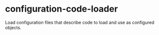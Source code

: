 # configuration-code-loader
Load configuration files that describe code to load and use as configured objects.
